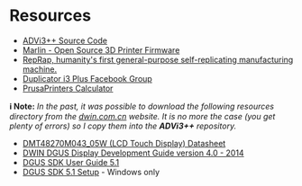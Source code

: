 # Resources

* [ADVi3++ Source Code](https://github.com/andrivet/ADVi3pp-Marlin)
* [Marlin - Open Source 3D Printer Firmware](http://marlinfw.org)
* [RepRap, humanity's first general-purpose self-replicating manufacturing machine.](RepRap.org)
* [Duplicator i3 Plus Facebook Group](https://www.facebook.com/groups/i3plus/)
* [PrusaPrinters Calculator](https://www.prusaprinters.org/calculator/)

**ℹ️ Note:** *In the past, it was possible to download the following resources directory from the [dwin.com.cn](http://dwin.com.cn) website. It is no more the case (you get plenty of errors) so I copy them into the __ADVi3++__ repository.*

* [DMT48270M043_05W (LCD Touch Display) Datasheet](https://github.com/andrivet/ADVi3pp-LCD/blob/master/Resources/DMT48270M043_05W_DATASHEET.pdf)
* [DWIN DGUS Display Development Guide version 4.0 - 2014](https://github.com/andrivet/ADVi3pp-LCD/blob/master/Resources/DWIN%20DGUS%20DEV%20GUIDE_V40_2014.pdf)
* [DGUS SDK User Guide 5.1](https://github.com/andrivet/ADVi3pp-LCD/blob/master/Resources/DGUSV5.10.pdf)
* [DGUS SDK 5.1 Setup](https://github.com/andrivet/ADVi3pp-LCD/blob/master/Resources/DGUS_Setup_5.1.zip) - Windows only



